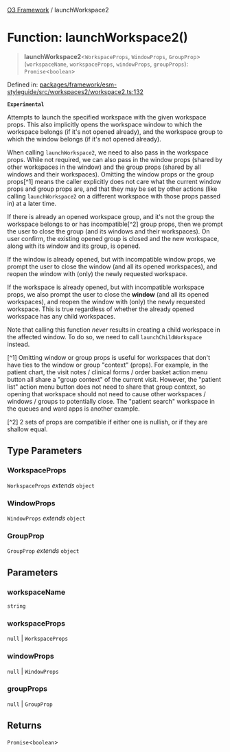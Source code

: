 [O3 Framework](../API.md) / launchWorkspace2

# Function: launchWorkspace2()

> **launchWorkspace2**\<`WorkspaceProps`, `WindowProps`, `GroupProp`\>(`workspaceName`, `workspaceProps`, `windowProps`, `groupProps`): `Promise`\<`boolean`\>

Defined in: [packages/framework/esm-styleguide/src/workspaces2/workspace2.ts:132](https://github.com/openmrs/openmrs-esm-core/blob/main/packages/framework/esm-styleguide/src/workspaces2/workspace2.ts#L132)

**`Experimental`**

Attempts to launch the specified workspace with the given workspace props. This also implicitly opens
the workspace window to which the workspace belongs (if it's not opened already),
and the workspace group to which the window belongs (if it's not opened already).

When calling `launchWorkspace2`, we need to also pass in the workspace props. While not required,
we can also pass in the window props (shared by other workspaces in the window) and the group props
(shared by all windows and their workspaces). Omitting the window props or the group props[^1] means the caller
explicitly does not care what the current window props and group props are, and that they may be set
by other actions (like calling `launchWorkspace2` on a different workspace with those props passed in)
at a later time.

If there is already an opened workspace group, and it's not the group the workspace belongs to
or has incompatible[^2] group props, then we prompt the user to close the group (and its windows and their workspaces).
On user confirm, the existing opened group is closed and the new workspace, along with its window and its group,
is opened.

If the window is already opened, but with incompatible window props, we prompt the user to close
the window (and all its opened workspaces), and reopen the window with (only) the newly requested workspace.

If the workspace is already opened, but with incompatible workspace props, we also prompt the user to close
the **window** (and all its opened workspaces), and reopen the window with (only) the newly requested workspace.
This is true regardless of whether the already opened workspace has any child workspaces.

Note that calling this function *never* results in creating a child workspace in the affected window.
To do so, we need to call `launchChildWorkspace` instead.

[^1] Omitting window or group props is useful for workspaces that don't have ties to the window or group "context" (props).
For example, in the patient chart, the visit notes / clinical forms / order basket action menu button all share
a "group context" of the current visit. However, the "patient list" action menu button does not need to share that group
context, so opening that workspace should not need to cause other workspaces / windows / groups to potentially close.
The "patient search" workspace in the queues and ward apps is another example.

[^2] 2 sets of props are compatible if either one is nullish, or if they are shallow equal.

## Type Parameters

### WorkspaceProps

`WorkspaceProps` *extends* `object`

### WindowProps

`WindowProps` *extends* `object`

### GroupProp

`GroupProp` *extends* `object`

## Parameters

### workspaceName

`string`

### workspaceProps

`null` | `WorkspaceProps`

### windowProps

`null` | `WindowProps`

### groupProps

`null` | `GroupProp`

## Returns

`Promise`\<`boolean`\>
